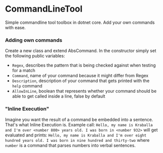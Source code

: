 # CommandLineTool
Simple commandline tool toolbox in dotnet core. Add your own commands with ease.

### Adding own commands
Create a new class and extend AbsCommand. In the constructor simply set the following public variables:
* `Regex`, describes the pattern that is being checked against when testing for a match
* `Command`, name of your command because it might differ from Regex
* `Description`, description of your command that gets printed with the `help` command
* `AllowInLine`, boolean that represents whether your command should be able to get called inside a line, false by default

### "Inline Execution"
Imagine you want the result of a command be embedded into a sentence. That's what Inline Execution is.
Example call:
`Hello, my name is Kraballa and I'm over <number 800> years old. I was born in <number 932>`
will get evaluated and prints:
`Hello, my name is Kraballa and I'm over eight hundred years old. I was born in nine hundred and thirty-two`
where `number` is a command that parses numbers into verbal sentences.
